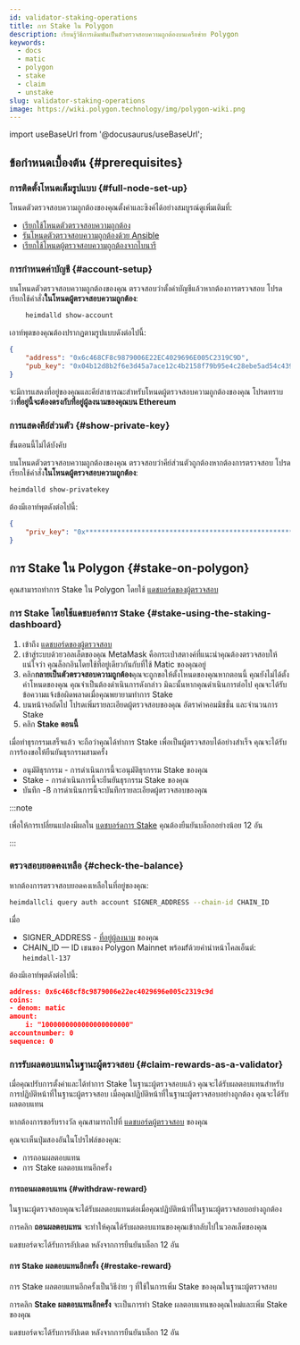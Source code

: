 ```yaml
---
id: validator-staking-operations
title: การ Stake ใน Polygon
description: เรียนรู้วิธีการเดิมพันเป็นตัวตรวจสอบความถูกต้องบนเครือข่าย Polygon
keywords:
  - docs
  - matic
  - polygon
  - stake
  - claim
  - unstake
slug: validator-staking-operations
image: https://wiki.polygon.technology/img/polygon-wiki.png
---
```

import useBaseUrl from '@docusaurus/useBaseUrl';

## ข้อกำหนดเบื้องต้น {#prerequisites}

### การติดตั้งโหนดเต็มรูปแบบ {#full-node-set-up}

โหนดตัวตรวจสอบความถูกต้องของคุณตั้งค่าและซิงค์ได้อย่างสมบูรณ์ดูเพิ่มเติมที่:

* [เรียกใช้โหนดตัวตรวจสอบความถูกต้อง](run-validator.md)
* [รันโหนดตัวตรวจสอบความถูกต้องด้วย Ansible](run-validator-ansible.md)
* [เรียกใช้โหนดผู้ตรวจสอบความถูกต้องจากไบนารี](run-validator-binaries.md)

### การกำหนดค่าบัญชี {#account-setup}

บนโหนดตัวตรวจสอบความถูกต้องของคุณ ตรวจสอบว่าตั้งค่าบัญชีแล้วหากต้องการตรวจสอบ โปรดเรียกใช้คำสั่ง**ในโหนดผู้ตรวจสอบความถูกต้อง**:

```sh
    heimdalld show-account
```

เอาท์พุตของคุณต้องปรากฏตามรูปแบบดังต่อไปนี้:

```json
{
    "address": "0x6c468CF8c9879006E22EC4029696E005C2319C9D",
    "pub_key": "0x04b12d8b2f6e3d45a7ace12c4b2158f79b95e4c28ebe5ad54c439be9431d7fc9dc1164210bf6a5c3b8523528b931e772c86a307e8cff4b725e6b4a77d21417bf19"
}
```

จะมีการแสดงที่อยู่ของคุณและคีย์สาธารณะสำหรับโหนดผู้ตรวจสอบความถูกต้องของคุณ โปรดทราบว่า**ที่อยู่นี้จะต้องตรงกับที่อยู่ผู้ลงนามของคุณบน Ethereum**

### การแสดงคีย์ส่วนตัว {#show-private-key}

ขั้นตอนนี้ไม่ได้บังคับ

บนโหนดตัวตรวจสอบความถูกต้องของคุณ ตรวจสอบว่าคีย์ส่วนตัวถูกต้องหากต้องการตรวจสอบ โปรดเรียกใช้คำสั่ง**ในโหนดผู้ตรวจสอบความถูกต้อง**:

```sh
heimdalld show-privatekey
```

ต้องมีเอาท์พุตดังต่อไปนี้:

```json
{
    "priv_key": "0x********************************************************"
}
```

## การ Stake ใน Polygon {#stake-on-polygon}

คุณสามารถทำการ Stake ใน Polygon โดยใช้ [แดชบอร์ดของผู้ตรวจสอบ](https://staking.polygon.technology/validators/)

### การ Stake โดยใช้แดชบอร์ดการ Stake {#stake-using-the-staking-dashboard}

1. เข้าถึง [แดชบอร์ดของผู้ตรวจสอบ](https://staking.polygon.technology/validators/)
2. เข้าสู่ระบบด้วยวอลเล็ตของคุณ MetaMask คือกระเป๋าสตางค์ที่แนะนำคุณต้องตรวจสอบให้แน่ใจว่า คุณล็อกอินโดยใช้ที่อยู่เดียวกันกับที่ใช้ Matic ของคุณอยู่
3. คลิก**กลายเป็นตัวตรวจสอบความถูกต้อง**คุณจะถูกขอให้ตั้งโหนดของคุณหากตอนนี้ คุณยังไม่ได้ตั้งค่าโหนดของคุณ คุณจำเป็นต้องดำเนินการดังกล่าว มิฉะนั้นหากคุณดำเนินการต่อไป คุณจะได้รับข้อความแจ้งข้อผิดพลาดเมื่อคุณพยายามทำการ Stake
4. บนหน้าจอถัดไป โปรดเพิ่มรายละเอียดผู้ตรวจสอบของคุณ อัตราค่าคอมมิชชั่น และจำนวนการ Stake
5. คลิก **Stake ตอนนี้**

เมื่อทำธุรกรรมเสร็จแล้ว จะถือว่าคุณได้ทำการ Stake เพื่อเป็นผู้ตรวจสอบได้อย่างสำเร็จ คุณจะได้รับการร้องขอให้ยืนยันธุรกรรมสามครั้ง

* อนุมัติธุรกรรม - การดำเนินการนี้จะอนุมัติธุรกรรม Stake ของคุณ
* Stake - การดำเนินการนี้จะยืนยันธุรกรรม Stake ของคุณ
* บันทึก -ß การดำเนินการนี้จะบันทึกรายละเอียดผู้ตรวจสอบของคุณ

:::note

เพื่อให้การเปลี่ยนแปลงมีผลใน [แดชบอร์ดการ Stake](https://staking.polygon.technology/account) คุณต้องยืนยันบล็อกอย่างน้อย 12 อัน

:::

### ตรวจสอบยอดคงเหลือ {#check-the-balance}

หากต้องการตรวจสอบยอดคงเหลือในที่อยู่ของคุณ:

```sh
heimdallcli query auth account SIGNER_ADDRESS --chain-id CHAIN_ID
```

เมื่อ

* SIGNER_ADDRESS - [ที่อยู่ผู้ลงนาม](/docs/maintain/glossary.md#validator) ของคุณ
* CHAIN_ID — ID เชนของ Polygon Mainnet พร้อมfด้วยคำนำหน้าไคลเอ็นต์: `heimdall-137`

ต้องมีเอาท์พุตดังต่อไปนี้:

```json
address: 0x6c468cf8c9879006e22ec4029696e005c2319c9d
coins:
- denom: matic
amount:
    i: "1000000000000000000000"
accountnumber: 0
sequence: 0
```

### การรับผลตอบแทนในฐานะผู้ตรวจสอบ {#claim-rewards-as-a-validator}

เมื่อคุณปรับการตั้งค่าและได้ทำการ Stake ในฐานะผู้ตรวจสอบแล้ว คุณจะได้รับผลตอบแทนสำหรับการปฏิบัติหน้าที่ในฐานะผู้ตรวจสอบ เมื่อคุณปฏิบัติหน้าที่ในฐานะผู้ตรวจสอบอย่างถูกต้อง คุณจะได้รับผลตอบแทน

หากต้องการขอรับรางวัล คุณสามารถไปที่ [แดชบอร์ดผู้ตรวจสอบ](https://staking.polygon.technology/account) ของคุณ

คุณจะเห็นปุ่มสองอันในโปรไฟล์ของคุณ:

* การถอนผลตอบแทน
* การ Stake ผลตอบแทนอีกครั้ง

#### การถอนผลตอบแทน {#withdraw-reward}

ในฐานะผู้ตรวจสอบคุณจะได้รับผลตอบแทนต่อเมื่อคุณปฏิบัติหน้าที่ในฐานะผู้ตรวจสอบอย่างถูกต้อง

การคลิก **ถอนผลตอบแทน** จะทำให้คุณได้รับผลตอบแทนของคุณเข้ากลับไปในวอลเล็ตของคุณ

แดชบอร์ดจะได้รับการอัปเดต หลังจากการยืนยันบล็อก 12 อัน

#### การ Stake ผลตอบแทนอีกครั้ง {#restake-reward}

การ Stake ผลตอบแทนอีกครั้งเป็นวิธีง่าย ๆ ที่ใช้ในการเพิ่ม Stake ของคุณในฐานะผู้ตรวจสอบ

การคลิก **Stake ผลตอบแทนอีกครั้ง** จะเป็นการทำ Stake ผลตอบแทนของคุณใหม่และเพิ่ม Stake ของคุณ

แดชบอร์ดจะได้รับการอัปเดต หลังจากการยืนยันบล็อก 12 อัน
